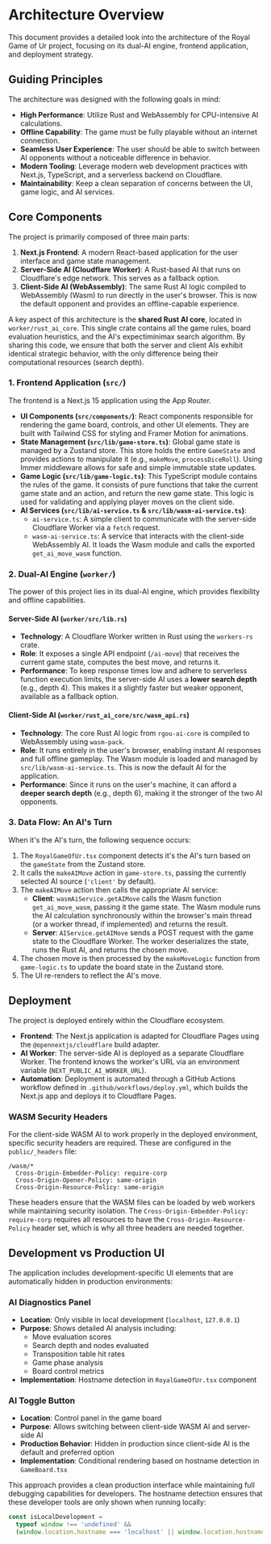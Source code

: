 # Architecture Overview

This document provides a detailed look into the architecture of the Royal Game of Ur project, focusing on its dual-AI engine, frontend application, and deployment strategy.

## Guiding Principles

The architecture was designed with the following goals in mind:

- **High Performance**: Utilize Rust and WebAssembly for CPU-intensive AI calculations.
- **Offline Capability**: The game must be fully playable without an internet connection.
- **Seamless User Experience**: The user should be able to switch between AI opponents without a noticeable difference in behavior.
- **Modern Tooling**: Leverage modern web development practices with Next.js, TypeScript, and a serverless backend on Cloudflare.
- **Maintainability**: Keep a clean separation of concerns between the UI, game logic, and AI services.

## Core Components

The project is primarily composed of three main parts:

1.  **Next.js Frontend**: A modern React-based application for the user interface and game state management.
2.  **Server-Side AI (Cloudflare Worker)**: A Rust-based AI that runs on Cloudflare's edge network. This serves as a fallback option.
3.  **Client-Side AI (WebAssembly)**: The same Rust AI logic compiled to WebAssembly (Wasm) to run directly in the user's browser. This is now the default opponent and provides an offline-capable experience.

A key aspect of this architecture is the **shared Rust AI core**, located in `worker/rust_ai_core`. This single crate contains all the game rules, board evaluation heuristics, and the AI's expectiminimax search algorithm. By sharing this code, we ensure that both the server and client AIs exhibit identical strategic behavior, with the only difference being their computational resources (search depth).

### 1. Frontend Application (`src/`)

The frontend is a Next.js 15 application using the App Router.

- **UI Components (`src/components/`)**: React components responsible for rendering the game board, controls, and other UI elements. They are built with Tailwind CSS for styling and Framer Motion for animations.
- **State Management (`src/lib/game-store.ts`)**: Global game state is managed by a Zustand store. This store holds the entire `GameState` and provides actions to manipulate it (e.g., `makeMove`, `processDiceRoll`). Using Immer middleware allows for safe and simple immutable state updates.
- **Game Logic (`src/lib/game-logic.ts`)**: This TypeScript module contains the rules of the game. It consists of pure functions that take the current game state and an action, and return the new game state. This logic is used for validating and applying player moves on the client side.
- **AI Services (`src/lib/ai-service.ts` & `src/lib/wasm-ai-service.ts`)**:
  - `ai-service.ts`: A simple client to communicate with the server-side Cloudflare Worker via a `fetch` request.
  - `wasm-ai-service.ts`: A service that interacts with the client-side WebAssembly AI. It loads the Wasm module and calls the exported `get_ai_move_wasm` function.

### 2. Dual-AI Engine (`worker/`)

The power of this project lies in its dual-AI engine, which provides flexibility and offline capabilities.

#### Server-Side AI (`worker/src/lib.rs`)

- **Technology**: A Cloudflare Worker written in Rust using the `workers-rs` crate.
- **Role**: It exposes a single API endpoint (`/ai-move`) that receives the current game state, computes the best move, and returns it.
- **Performance**: To keep response times low and adhere to serverless function execution limits, the server-side AI uses a **lower search depth** (e.g., depth 4). This makes it a slightly faster but weaker opponent, available as a fallback option.

#### Client-Side AI (`worker/rust_ai_core/src/wasm_api.rs`)

- **Technology**: The core Rust AI logic from `rgou-ai-core` is compiled to WebAssembly using `wasm-pack`.
- **Role**: It runs entirely in the user's browser, enabling instant AI responses and full offline gameplay. The Wasm module is loaded and managed by `src/lib/wasm-ai-service.ts`. This is now the default AI for the application.
- **Performance**: Since it runs on the user's machine, it can afford a **deeper search depth** (e.g., depth 6), making it the stronger of the two AI opponents.

### 3. Data Flow: An AI's Turn

When it's the AI's turn, the following sequence occurs:

1.  The `RoyalGameOfUr.tsx` component detects it's the AI's turn based on the `gameState` from the Zustand store.
2.  It calls the `makeAIMove` action in `game-store.ts`, passing the currently selected AI source (`'client'` by default).
3.  The `makeAIMove` action then calls the appropriate AI service:
    - **Client**: `wasmAiService.getAIMove` calls the Wasm function `get_ai_move_wasm`, passing it the game state. The Wasm module runs the AI calculation synchronously within the browser's main thread (or a worker thread, if implemented) and returns the result.
    - **Server**: `AIService.getAIMove` sends a POST request with the game state to the Cloudflare Worker. The worker deserializes the state, runs the Rust AI, and returns the chosen move.
4.  The chosen move is then processed by the `makeMoveLogic` function from `game-logic.ts` to update the board state in the Zustand store.
5.  The UI re-renders to reflect the AI's move.

## Deployment

The project is deployed entirely within the Cloudflare ecosystem.

- **Frontend**: The Next.js application is adapted for Cloudflare Pages using the `@opennextjs/cloudflare` build adapter.
- **AI Worker**: The server-side AI is deployed as a separate Cloudflare Worker. The frontend knows the worker's URL via an environment variable (`NEXT_PUBLIC_AI_WORKER_URL`).
- **Automation**: Deployment is automated through a GitHub Actions workflow defined in `.github/workflows/deploy.yml`, which builds the Next.js app and deploys it to Cloudflare Pages.

### WASM Security Headers

For the client-side WASM AI to work properly in the deployed environment, specific security headers are required. These are configured in the `public/_headers` file:

```
/wasm/*
  Cross-Origin-Embedder-Policy: require-corp
  Cross-Origin-Opener-Policy: same-origin
  Cross-Origin-Resource-Policy: same-origin
```

These headers ensure that the WASM files can be loaded by web workers while maintaining security isolation. The `Cross-Origin-Embedder-Policy: require-corp` requires all resources to have the `Cross-Origin-Resource-Policy` header set, which is why all three headers are needed together.

## Development vs Production UI

The application includes development-specific UI elements that are automatically hidden in production environments:

### AI Diagnostics Panel

- **Location**: Only visible in local development (`localhost`, `127.0.0.1`)
- **Purpose**: Shows detailed AI analysis including:
  - Move evaluation scores
  - Search depth and nodes evaluated
  - Transposition table hit rates
  - Game phase analysis
  - Board control metrics
- **Implementation**: Hostname detection in `RoyalGameOfUr.tsx` component

### AI Toggle Button

- **Location**: Control panel in the game board
- **Purpose**: Allows switching between client-side WASM AI and server-side AI
- **Production Behavior**: Hidden in production since client-side AI is the default and preferred option
- **Implementation**: Conditional rendering based on hostname detection in `GameBoard.tsx`

This approach provides a clean production interface while maintaining full debugging capabilities for developers. The hostname detection ensures that these developer tools are only shown when running locally:

```typescript
const isLocalDevelopment =
  typeof window !== 'undefined' &&
  (window.location.hostname === 'localhost' || window.location.hostname === '127.0.0.1');
```
